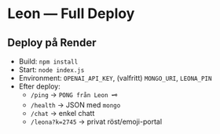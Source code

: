 # Leon — Full Deploy

## Deploy på Render
- Build: `npm install`
- Start: `node index.js`
- Environment: `OPENAI_API_KEY`, (valfritt) `MONGO_URI`, `LEONA_PIN`
- Efter deploy: 
  - `/ping` → `PONG från Leon 🗝️`
  - `/health` → JSON med `mongo`
  - `/chat` → enkel chatt
  - `/leona?k=2745` → privat röst/emoji-portal
